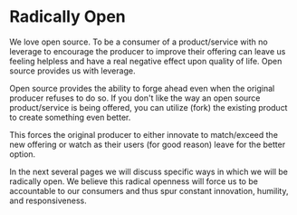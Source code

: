 # Radically Open

We love open source. To be a consumer of a product/service with no leverage to encourage the producer to improve their offering can leave us feeling helpless and have a real negative effect upon quality of life. Open source provides us with leverage. 

Open source provides the ability to forge ahead even when the original producer refuses to do so. If you don't like the way an open source product/service is being offered, you can utilize (fork) the existing product to create something even better.

This forces the original producer to either innovate to match/exceed the new offering or watch as their users \(for good reason\) leave for the better option.

In the next several pages we will discuss specific ways in which we will be radically open. We believe this radical openness will force us to be accountable to our consumers and thus spur constant innovation, humility, and responsiveness.
